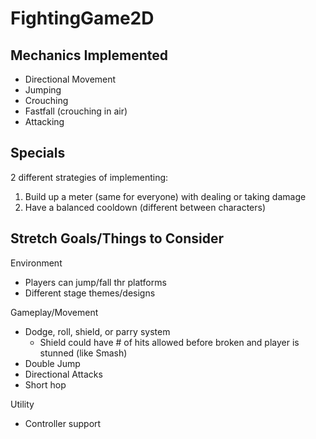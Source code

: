 # FightingGame2D

## Mechanics Implemented
- Directional Movement
- Jumping
- Crouching
- Fastfall (crouching in air)
- Attacking

## Specials
2 different strategies of implementing: 
1. Build up a meter (same for everyone) with dealing or taking damage
2. Have a balanced cooldown (different between characters)

## Stretch Goals/Things to Consider
Environment
- Players can jump/fall thr platforms
- Different stage themes/designs

Gameplay/Movement
- Dodge, roll, shield, or parry system
  - Shield could have # of hits allowed before broken and player is stunned (like Smash)
- Double Jump
- Directional Attacks
- Short hop

Utility
- Controller support
